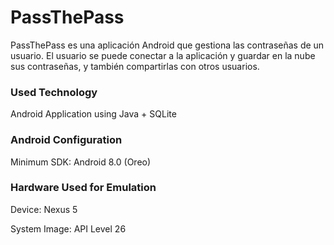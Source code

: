 # PassThePass
PassThePass es una aplicación Android que gestiona las contraseñas de un usuario. El usuario se puede conectar a la aplicación y guardar en la nube sus contraseñas, y también compartirlas con otros usuarios.

### Used Technology
Android Application using Java + SQLite

### Android Configuration
Minimum SDK: Android 8.0 (Oreo)

### Hardware Used for Emulation
Device: Nexus 5

System Image: API Level 26
